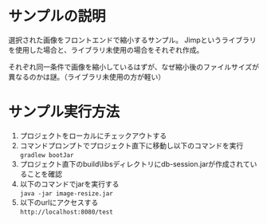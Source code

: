 # サンプルの説明
選択された画像をフロントエンドで縮小するサンプル。
Jimpというライブラリを使用した場合と、ライブラリ未使用の場合をそれぞれ作成。

それぞれ同一条件で画像を縮小しているはずが、なぜ縮小後のファイルサイズが異なるのかは謎。（ライブラリ未使用の方が軽い）

# サンプル実行方法
1. プロジェクトをローカルにチェックアウトする
1. コマンドプロンプトでプロジェクト直下に移動し以下のコマンドを実行  
`gradlew bootJar`
1. プロジェクト直下のbuild\libsディレクトリにdb-session.jarが作成されていることを確認
1. 以下のコマンドでjarを実行する  
`java -jar image-resize.jar`
1. 以下のurlにアクセスする  
`http://localhost:8080/test`